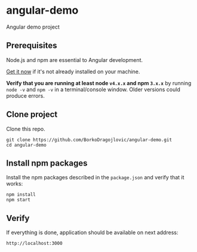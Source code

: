 # angular-demo
Angular demo project

## Prerequisites

Node.js and npm are essential to Angular development. 
    
<a href="https://docs.npmjs.com/getting-started/installing-node" target="_blank" title="Installing Node.js and updating npm">
Get it now</a> if it's not already installed on your machine.
 
**Verify that you are running at least node `v4.x.x` and npm `3.x.x`**
by running `node -v` and `npm -v` in a terminal/console window.
Older versions could produce errors.

## Clone project

Clone this repo.
```shell
git clone https://github.com/BorkoDragojlovic/angular-demo.git
cd angular-demo
```

## Install npm packages

Install the npm packages described in the `package.json` and verify that it works:

```shell
npm install
npm start
```

## Verify

If everything is done, application should be available on next address:
```shell
http://localhost:3000
```

